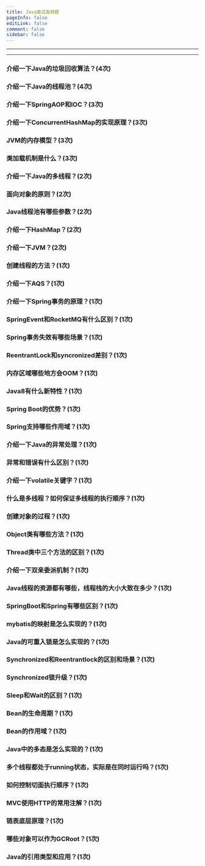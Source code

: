 ```yaml
---
title: Java面试高频题
pageInfo: false
editLink: false
comment: false
sidebar: false
---
```


------

------



### 介绍一下Java的垃圾回收算法？(4次)

### 介绍一下Java的线程池？(4次)

### 介绍一下SpringAOP和IOC？(3次)

### 介绍一下ConcurrentHashMap的实现原理？(3次)

### JVM的内存模型？(3次)

### 类加载机制是什么？(3次)

### 介绍一下Java的多线程？(2次)

### 面向对象的原则？(2次)

### Java线程池有哪些参数？(2次)

### 介绍一下HashMap？(2次)

### 介绍一下JVM？(2次)

### 创建线程的方法？(1次)

### 介绍一下AQS？(1次)

### 介绍一下Spring事务的原理？(1次)

### **SpringEvent和RocketMQ有什么区别？(1次)**

### **Spring事务失效有哪些场景**？(1次)

### ReentrantLock和syncronized差别？(1次)

### 内存区域哪些地方会OOM？(1次)

### Java8有什么新特性？(1次)

### Spring Boot的优势？(1次)

### Spring支持哪些作用域？(1次)

### 介绍一下Java的异常处理？(1次)

### 异常和错误有什么区别？(1次)

### 介绍一下volatile关键字？(1次)

### 什么是多线程？如何保证多线程的执行顺序？(1次)

### 创建对象的过程？(1次)

### Object类有哪些方法？(1次)

### Thread类中三个方法的区别？(1次)

### 介绍一下双亲委派机制？(1次)

### Java线程的资源都有哪些，线程栈的大小大致在多少？(1次)

### SpringBoot和Spring有哪些区别？(1次)

### mybatis的映射是怎么实现的？(1次)

### Java的可重入锁是怎么实现的？(1次)

### Synchronized和Reentrantlock的区别和场景？(1次)

### Synchronized锁升级？(1次)

### Sleep和Wait的区别？(1次)

### Bean的生命周期？(1次)

### Bean的作用域？(1次)

### Java中的多态是怎么实现的？(1次)

### 多个线程都处于running状态，实际是在同时运行吗？(1次)

### 如何控制切面执行顺序？(1次)

### MVC使用HTTP的常用注解？(1次)

### 链表底层原理？(1次)

### 哪些对象可以作为GCRoot？(1次)

### Java的引用类型和应用？(1次)

